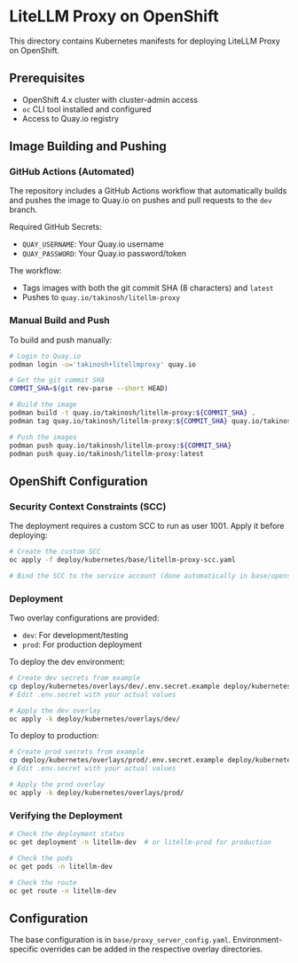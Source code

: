 # LiteLLM Proxy on OpenShift

This directory contains Kubernetes manifests for deploying LiteLLM Proxy on OpenShift.

## Prerequisites

- OpenShift 4.x cluster with cluster-admin access
- `oc` CLI tool installed and configured
- Access to Quay.io registry

## Image Building and Pushing

### GitHub Actions (Automated)

The repository includes a GitHub Actions workflow that automatically builds and pushes the image to Quay.io on pushes and pull requests to the `dev` branch.

Required GitHub Secrets:
- `QUAY_USERNAME`: Your Quay.io username
- `QUAY_PASSWORD`: Your Quay.io password/token

The workflow:
- Tags images with both the git commit SHA (8 characters) and `latest`
- Pushes to `quay.io/takinosh/litellm-proxy`

### Manual Build and Push

To build and push manually:

```bash
# Login to Quay.io
podman login -u='takinosh+litellmproxy' quay.io

# Get the git commit SHA
COMMIT_SHA=$(git rev-parse --short HEAD)

# Build the image
podman build -t quay.io/takinosh/litellm-proxy:${COMMIT_SHA} .
podman tag quay.io/takinosh/litellm-proxy:${COMMIT_SHA} quay.io/takinosh/litellm-proxy:latest

# Push the images
podman push quay.io/takinosh/litellm-proxy:${COMMIT_SHA}
podman push quay.io/takinosh/litellm-proxy:latest
```

## OpenShift Configuration

### Security Context Constraints (SCC)

The deployment requires a custom SCC to run as user 1001. Apply it before deploying:

```bash
# Create the custom SCC
oc apply -f deploy/kubernetes/base/litellm-proxy-scc.yaml

# Bind the SCC to the service account (done automatically in base/openshift-deployment.yaml)
```

### Deployment

Two overlay configurations are provided:
- `dev`: For development/testing
- `prod`: For production deployment

To deploy the dev environment:

```bash
# Create dev secrets from example
cp deploy/kubernetes/overlays/dev/.env.secret.example deploy/kubernetes/overlays/dev/.env.secret
# Edit .env.secret with your actual values

# Apply the dev overlay
oc apply -k deploy/kubernetes/overlays/dev/
```

To deploy to production:

```bash
# Create prod secrets from example
cp deploy/kubernetes/overlays/prod/.env.secret.example deploy/kubernetes/overlays/prod/.env.secret
# Edit .env.secret with your actual values

# Apply the prod overlay
oc apply -k deploy/kubernetes/overlays/prod/
```

### Verifying the Deployment

```bash
# Check the deployment status
oc get deployment -n litellm-dev  # or litellm-prod for production

# Check the pods
oc get pods -n litellm-dev

# Check the route
oc get route -n litellm-dev
```

## Configuration

The base configuration is in `base/proxy_server_config.yaml`. Environment-specific overrides can be added in the respective overlay directories.
